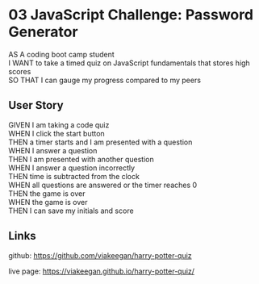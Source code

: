 # 03 JavaScript Challenge: Password Generator

AS A coding boot camp student </br>
I WANT to take a timed quiz on JavaScript fundamentals that stores high scores</br>
SO THAT I can gauge my progress compared to my peers</br>

## User Story

GIVEN I am taking a code quiz </br>
WHEN I click the start button</br>
THEN a timer starts and I am presented with a question</br>
WHEN I answer a question</br>
THEN I am presented with another question</br>
WHEN I answer a question incorrectly</br>
THEN time is subtracted from the clock</br>
WHEN all questions are answered or the timer reaches 0</br>
THEN the game is over</br>
WHEN the game is over</br>
THEN I can save my initials and score</br>

## Links
github: https://github.com/viakeegan/harry-potter-quiz

live page: https://viakeegan.github.io/harry-potter-quiz/
